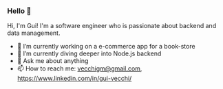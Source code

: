 ### Hello 👋

Hi, I'm Gui! I'm a software engineer who is passionate about backend and data management.

- 🔭 I’m currently working on a e-commerce app for a book-store
- 🌱 I’m currently diving deeper into Node.js backend
- 💬 Ask me about anything
- 📫 How to reach me: vecchigm@gmail.com, https://www.linkedin.com/in/gui-vecchi/
